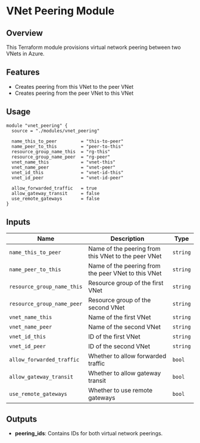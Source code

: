# VNet Peering Module

## Overview

This Terraform module provisions virtual network peering between two VNets in Azure.

## Features

- Creates peering from this VNet to the peer VNet
- Creates peering from the peer VNet to this VNet

## Usage

```hcl
module "vnet_peering" {
  source = "./modules/vnet_peering"

  name_this_to_peer         = "this-to-peer"
  name_peer_to_this         = "peer-to-this"
  resource_group_name_this  = "rg-this"
  resource_group_name_peer  = "rg-peer"
  vnet_name_this            = "vnet-this"
  vnet_name_peer            = "vnet-peer"
  vnet_id_this              = "vnet-id-this"
  vnet_id_peer              = "vnet-id-peer"

  allow_forwarded_traffic   = true
  allow_gateway_transit     = false
  use_remote_gateways       = false
}
```

## Inputs

| Name                    | Description                                      | Type           |
| ----------------------- | ------------------------------------------------ | -------------- |
| `name_this_to_peer`     | Name of the peering from this VNet to the peer VNet | `string`       |
| `name_peer_to_this`     | Name of the peering from the peer VNet to this VNet | `string`       |
| `resource_group_name_this` | Resource group of the first VNet              | `string`       |
| `resource_group_name_peer` | Resource group of the second VNet             | `string`       |
| `vnet_name_this`        | Name of the first VNet                          | `string`       |
| `vnet_name_peer`        | Name of the second VNet                         | `string`       |
| `vnet_id_this`          | ID of the first VNet                            | `string`       |
| `vnet_id_peer`          | ID of the second VNet                           | `string`       |
| `allow_forwarded_traffic` | Whether to allow forwarded traffic             | `bool`         |
| `allow_gateway_transit` | Whether to allow gateway transit                | `bool`         |
| `use_remote_gateways`   | Whether to use remote gateways                  | `bool`         |

## Outputs

- **peering\_ids**: Contains IDs for both virtual network peerings.
